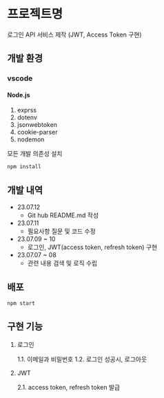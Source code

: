# 프로젝트명

로그인 API 서비스 제작 (JWT, Access Token 구현)

## 개발 환경

### vscode
#### Node.js
1. exprss
2. dotenv
3. jsonwebtoken
4. cookie-parser
5. nodemon


모든 개발 의존성 설치

```sh
npm install
```

## 개발 내역

* 23.07.12
    * Git hub README.md 작성
* 23.07.11
    * 필요사항 질문 및 코드 수정
* 23.07.09 ~ 10
    * 로그인, JWT(access token, refresh token) 구현
* 23.07.07 ~ 08
    * 관련 내용 검색 및 로직 수립

## 배포

```sh
npm start
```

## 구현 기능

1. 로그인
   
   1.1. 이메일과 비밀번호
   1.2. 로그인 성공시, 로그아웃

2. JWT

   2.1. access token, refresh token 발급

